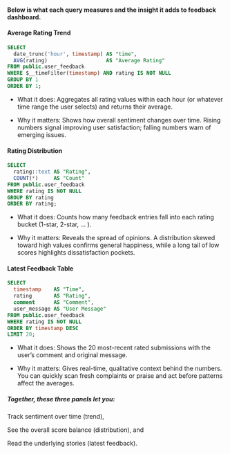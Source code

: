 #### Below is what each query measures and the insight it adds to feedback dashboard.

#### Average Rating Trend

``` sql
SELECT
  date_trunc('hour', timestamp) AS "time",
  AVG(rating)                   AS "Average Rating"
FROM public.user_feedback
WHERE $__timeFilter(timestamp) AND rating IS NOT NULL
GROUP BY 1
ORDER BY 1;
```

- What it does: Aggregates all rating values within each hour (or whatever time range the user selects) and returns their average.

- Why it matters: Shows how overall sentiment changes over time. Rising numbers signal improving user satisfaction; falling numbers warn of emerging issues.

#### Rating Distribution


``` sql
SELECT
  rating::text AS "Rating",
  COUNT(*)     AS "Count"
FROM public.user_feedback
WHERE rating IS NOT NULL
GROUP BY rating
ORDER BY rating;
```

- What it does: Counts how many feedback entries fall into each rating bucket (1-star, 2-star, … ).

- Why it matters: Reveals the spread of opinions. A distribution skewed toward high values confirms general happiness, while a long tail of low scores highlights dissatisfaction pockets.

#### Latest Feedback Table


``` sql
SELECT
  timestamp    AS "Time",
  rating       AS "Rating",
  comment      AS "Comment",
  user_message AS "User Message"
FROM public.user_feedback
WHERE rating IS NOT NULL
ORDER BY timestamp DESC
LIMIT 20;
```
- What it does: Shows the 20 most-recent rated submissions with the user’s comment and original message.

- Why it matters: Gives real-time, qualitative context behind the numbers. You can quickly scan fresh complaints or praise and act before patterns affect the averages.


##### Together, these three panels let you:

Track sentiment over time (trend),

See the overall score balance (distribution), and

Read the underlying stories (latest feedback).

